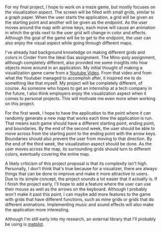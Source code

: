 For my final project, I hope to work on a maze game, but mostly focuses on the visualization aspect. The
screen will be filled with small grids, similar to a graph paper. When the user starts the application, 
a grid will be given as the starting point and another will be given as the endpoint. As the user moves around
the map with arrow keys, each move will cause an animation in which the grids next to the user grid will change
in color and effects. Although the goal of the game will be to get to the endpoint, the user can also enjoy the visual 
aspect while going through different maps.

I've already had background knowledge on making different grids and colors in Cinder from the Ideal Gas 
assignment. The Mino-poly assignment, although completely different, also provided me some insights into how
objects move around in an application. My initial thought of making a visualization game came from a
[Youtube Video](https://www.youtube.com/watch?v=msttfIHHkak&ab_channel=Cl%C3%A9mentMihailescu). From that
video and from what the Youtuber managed to accomplish after, it inspired me to do something like that myself. 
My project will be completely different, of course. As someone who hopes to get an internship at a tech company
in the future, I also think employers enjoy the visualization aspect when it comes to personal projects. This
will motivate me even more when working on this project.
  
For the first week, I hope to have the application to the point where it can randomly generate a new map
that works each time the application is run. That means each game should have a different starting point, ending
point, and boundaries. By the end of the second week, the user should be able to move across from the starting
point to the ending point with the arrow keys. Boundaries should also prevent the user from moving to that
direction. By the end of the third week, the visualization aspect should be done. As the user moves across the
map, its surrounding grids should turn to different colors, eventually covering the entire map.
  
A likely criticism of this project proposal is that its complexity isn't high. Personally, I don't think that's true
because for a visualizer, there are always things that can be done to improve and make it more attractive
to users. Due to its simple concept, the project sounds a lot easier that it actually is. If I finish the project 
early, I'll hope to add a feature where the user can use their mouse as well as the arrows on the keyboard. Although 
I probably won't make it past this point, I can maybe add more features to the game with grids that have different 
functions, such as mine grids or grids that do different animations. Implementing music and sound effects will also
make the application more interesting.
  
Although I'm still early into my research, an external library that I'll probably be using is 
[matplot](https://github.com/lava/matplotlib-cpp). 